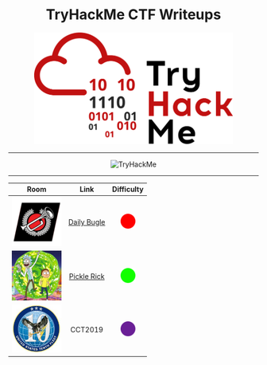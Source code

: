 <div align="center">

# TryHackMe CTF Writeups

<img src="img/thm.png" alt="TryHackMe Logo" width="400">

---

<img src="" alt="TryHackMe">

---




| Room | Link | Difficulty |
| :--: | :--: | :--: |
| <img src="img/db.png" alt="Logo 1" width="100"> | [Daily Bugle](daily-bugle/README.md) | <img src="img/red.png" alt="Logo 1" width="30"> |
| <img src="img/pr.jpeg" alt="Logo 1" width="100"> | [Pickle Rick](pickle-rick/README.md) | <img src="img/green.png" alt="Logo 1" width="30"> |
| <img src="img/cct2019.jpeg" alt="Logo 1" width="100"> | CCT2019 | <img src="img/insane.png" alt="Logo 1" width="30"> |

</div>
